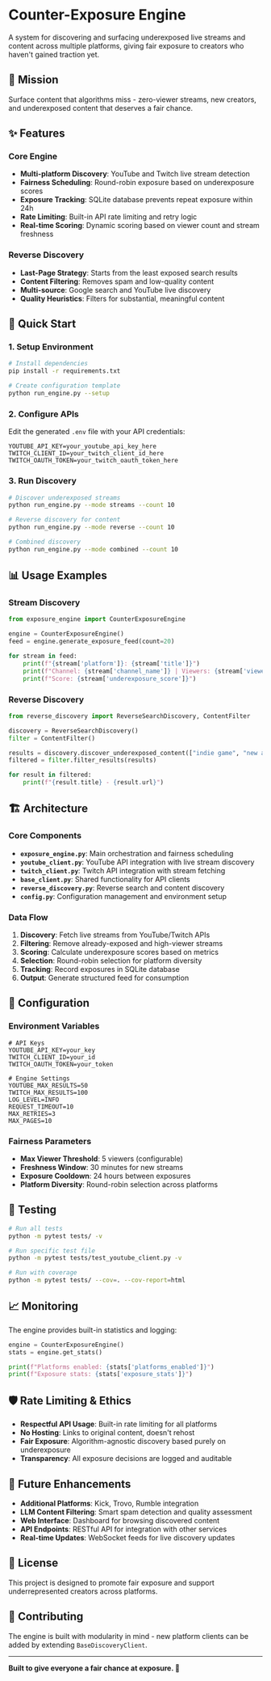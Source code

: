 # Counter-Exposure Engine

A system for discovering and surfacing underexposed live streams and content across multiple platforms, giving fair exposure to creators who haven't gained traction yet.

## 🎯 Mission

Surface content that algorithms miss - zero-viewer streams, new creators, and underexposed content that deserves a fair chance.

## ✨ Features

### Core Engine
- **Multi-platform Discovery**: YouTube and Twitch live stream detection
- **Fairness Scheduling**: Round-robin exposure based on underexposure scores
- **Exposure Tracking**: SQLite database prevents repeat exposure within 24h
- **Rate Limiting**: Built-in API rate limiting and retry logic
- **Real-time Scoring**: Dynamic scoring based on viewer count and stream freshness

### Reverse Discovery
- **Last-Page Strategy**: Starts from the least exposed search results
- **Content Filtering**: Removes spam and low-quality content
- **Multi-source**: Google search and YouTube live discovery
- **Quality Heuristics**: Filters for substantial, meaningful content

## 🚀 Quick Start

### 1. Setup Environment
```bash
# Install dependencies
pip install -r requirements.txt

# Create configuration template
python run_engine.py --setup
```

### 2. Configure APIs
Edit the generated `.env` file with your API credentials:
```env
YOUTUBE_API_KEY=your_youtube_api_key_here
TWITCH_CLIENT_ID=your_twitch_client_id_here
TWITCH_OAUTH_TOKEN=your_twitch_oauth_token_here
```

### 3. Run Discovery
```bash
# Discover underexposed streams
python run_engine.py --mode streams --count 10

# Reverse discovery for content
python run_engine.py --mode reverse --count 10

# Combined discovery
python run_engine.py --mode combined --count 10
```

## 📊 Usage Examples

### Stream Discovery
```python
from exposure_engine import CounterExposureEngine

engine = CounterExposureEngine()
feed = engine.generate_exposure_feed(count=20)

for stream in feed:
    print(f"{stream['platform']}: {stream['title']}")
    print(f"Channel: {stream['channel_name']} | Viewers: {stream['viewer_count']}")
    print(f"Score: {stream['underexposure_score']}")
```

### Reverse Discovery
```python
from reverse_discovery import ReverseSearchDiscovery, ContentFilter

discovery = ReverseSearchDiscovery()
filter = ContentFilter()

results = discovery.discover_underexposed_content(["indie game", "new artist"])
filtered = filter.filter_results(results)

for result in filtered:
    print(f"{result.title} - {result.url}")
```

## 🏗️ Architecture

### Core Components
- **`exposure_engine.py`**: Main orchestration and fairness scheduling
- **`youtube_client.py`**: YouTube API integration with live stream discovery
- **`twitch_client.py`**: Twitch API integration with stream fetching
- **`base_client.py`**: Shared functionality for API clients
- **`reverse_discovery.py`**: Reverse search and content discovery
- **`config.py`**: Configuration management and environment setup

### Data Flow
1. **Discovery**: Fetch live streams from YouTube/Twitch APIs
2. **Filtering**: Remove already-exposed and high-viewer streams
3. **Scoring**: Calculate underexposure scores based on metrics
4. **Selection**: Round-robin selection for platform diversity
5. **Tracking**: Record exposures in SQLite database
6. **Output**: Generate structured feed for consumption

## 🔧 Configuration

### Environment Variables
```env
# API Keys
YOUTUBE_API_KEY=your_key
TWITCH_CLIENT_ID=your_id
TWITCH_OAUTH_TOKEN=your_token

# Engine Settings
YOUTUBE_MAX_RESULTS=50
TWITCH_MAX_RESULTS=100
LOG_LEVEL=INFO
REQUEST_TIMEOUT=10
MAX_RETRIES=3
MAX_PAGES=10
```

### Fairness Parameters
- **Max Viewer Threshold**: 5 viewers (configurable)
- **Freshness Window**: 30 minutes for new streams
- **Exposure Cooldown**: 24 hours between exposures
- **Platform Diversity**: Round-robin selection across platforms

## 🧪 Testing

```bash
# Run all tests
python -m pytest tests/ -v

# Run specific test file
python -m pytest tests/test_youtube_client.py -v

# Run with coverage
python -m pytest tests/ --cov=. --cov-report=html
```

## 📈 Monitoring

The engine provides built-in statistics and logging:

```python
engine = CounterExposureEngine()
stats = engine.get_stats()

print(f"Platforms enabled: {stats['platforms_enabled']}")
print(f"Exposure stats: {stats['exposure_stats']}")
```

## 🛡️ Rate Limiting & Ethics

- **Respectful API Usage**: Built-in rate limiting for all platforms
- **No Hosting**: Links to original content, doesn't rehost
- **Fair Exposure**: Algorithm-agnostic discovery based purely on underexposure
- **Transparency**: All exposure decisions are logged and auditable

## 🔮 Future Enhancements

- **Additional Platforms**: Kick, Trovo, Rumble integration
- **LLM Content Filtering**: Smart spam detection and quality assessment  
- **Web Interface**: Dashboard for browsing discovered content
- **API Endpoints**: RESTful API for integration with other services
- **Real-time Updates**: WebSocket feeds for live discovery updates

## 📝 License

This project is designed to promote fair exposure and support underrepresented creators across platforms.

## 🤝 Contributing

The engine is built with modularity in mind - new platform clients can be added by extending `BaseDiscoveryClient`.

---

**Built to give everyone a fair chance at exposure. 🎯**
